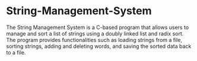 # String-Management-System
The String Management System is a C-based program that allows users to manage and sort a list of strings using a doubly linked list and radix sort. The program provides functionalities such as loading strings from a file, sorting strings, adding and deleting words, and saving the sorted data back to a file.

